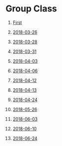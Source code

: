 # Group Class

1) [First](https://lwplvx.github.io/LeaningEnglish/group/first)
1) [2018-03-26](https://lwplvx.github.io/LeaningEnglish/group/2018-03-26)
1) [2018-03-28](https://lwplvx.github.io/LeaningEnglish/group/2018-03-28)
1) [2018-03-31](https://lwplvx.github.io/LeaningEnglish/group/2018-03-31)

1) [2018-04-03](https://lwplvx.github.io/LeaningEnglish/group/2018-04-03)
1) [2018-04-06](https://lwplvx.github.io/LeaningEnglish/group/2018-04-06)
1) [2018-04-12](https://lwplvx.github.io/LeaningEnglish/group/2018-04-12)
1) [2018-04-13](https://lwplvx.github.io/LeaningEnglish/group/2018-04-13)
1) [2018-04-24](https://lwplvx.github.io/LeaningEnglish/group/2018-04-24)

1) [2018-05-26](https://lwplvx.github.io/LeaningEnglish/group/2018-05-26)

1) [2018-06-03](https://lwplvx.github.io/LeaningEnglish/group/2018-06-03)
1) [2018-06-10](https://lwplvx.github.io/LeaningEnglish/group/2018-06-10)
1) [2018-06-24](https://lwplvx.github.io/LeaningEnglish/group/2018-06-24)